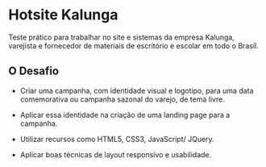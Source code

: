 # Hotsite Kalunga

Teste prático para trabalhar no site e sistemas da empresa Kalunga, varejista e fornecedor de materiais de escritório e escolar em todo o Brasil.

## O Desafio

* Criar uma campanha, com identidade visual e logotipo, para uma data comemorativa ou campanha sazonal do varejo, de tema livre.

* Aplicar essa identidade na criação de uma landing page para a campanha.

* Utilizar recursos como HTML5, CSS3, JavaScript/ JQuery.

* Aplicar boas técnicas de layout responsivo e usabilidade.
